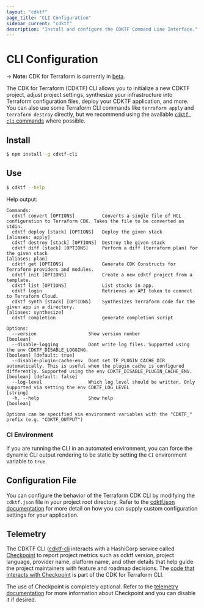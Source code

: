 ```yaml
---
layout: "cdktf"
page_title: "CLI Configuration"
sidebar_current: "cdktf"
description: "Install and configure the CDKTF Command Line Interface."
---
```


# CLI Configuration

-> **Note:** CDK for Terraform is currently in [beta](/docs/cdktf/index.html#project-maturity-and-production-readiness).

The CDK for Terraform (CDKTF) CLI allows you to initialize a new CDKTF project, adjust project settings, synthesize your infrastructure into Terraform configuration files, deploy your CDKTF application, and more. You can also use some Terraform CLI commands like `terraform apply` and `terraform destroy` directly, but we recommend using the available [`cdktf cli` commands](/docs/cdktf/cli-reference/commands.html) where possible.

## Install

```bash
$ npm install -g cdktf-cli
```

## Use

```bash
$ cdktf --help
```

Help output:

```
Commands:
  cdktf convert [OPTIONS]          Converts a single file of HCL configuration to Terraform CDK. Takes the file to be converted on stdin.
  cdktf deploy [stack] [OPTIONS]   Deploy the given stack                                                                                                                                                   [aliases: apply]
  cdktf destroy [stack] [OPTIONS]  Destroy the given stack
  cdktf diff [stack] [OPTIONS]     Perform a diff (terraform plan) for the given stack                                                                                                                       [aliases: plan]
  cdktf get [OPTIONS]              Generate CDK Constructs for Terraform providers and modules.
  cdktf init [OPTIONS]             Create a new cdktf project from a template.
  cdktf list [OPTIONS]             List stacks in app.
  cdktf login                      Retrieves an API token to connect to Terraform Cloud.
  cdktf synth [stack] [OPTIONS]    Synthesizes Terraform code for the given app in a directory.                                                                                                        [aliases: synthesize]
  cdktf completion                 generate completion script

Options:
  --version                   Show version number                                                                                                                                                                  [boolean]
  --disable-logging           Dont write log files. Supported using the env CDKTF_DISABLE_LOGGING.                                                                                                 [boolean] [default: true]
  --disable-plugin-cache-env  Dont set TF_PLUGIN_CACHE_DIR automatically. This is useful when the plugin cache is configured differently. Supported using the env CDKTF_DISABLE_PLUGIN_CACHE_ENV. [boolean] [default: false]
  --log-level                 Which log level should be written. Only supported via setting the env CDKTF_LOG_LEVEL                                                                                                 [string]
  -h, --help                  Show help                                                                                                                                                                            [boolean]

Options can be specified via environment variables with the "CDKTF_" prefix (e.g. "CDKTF_OUTPUT")
```

### CI Environment

If you are running the CLI in an automated environment, you can force the dynamic CLI output rendering to be static by setting the `CI` environment variable to `true`.

## Configuration File

You can configure the behavior of the Terraform CDK CLI by modifying the `cdktf.json` file in your project root directory. Refer to the [cdktf.json documentation](/docs/cdktf/create-and-deploy/configuration-file.html) for more detail on how you can supply custom configuration settings for your application.

## Telemetry

The CDKTF CLI ([cdktf-cli](https://github.com/hashicorp/terraform-cdk/tree/main/packages/cdktf-cli) interacts with a HashiCorp service called [Checkpoint](https://checkpoint.hashicorp.com)
to report project metrics such as cdktf version, project language, provider name, platform name, and other details that help guide the project maintainers with feature and roadmap decisions. The [code that interacts with Checkpoint](https://github.com/hashicorp/terraform-cdk/tree/main/packages/cdktf-cli/lib/checkpoint.ts) is part of the CDK for Terraform CLI.

The use of Checkpoint is completely optional. Refer to the [telemetry documentation](/docs/cdktf/telemetry.html) for more information about Checkpoint and you can disable it if desired.
